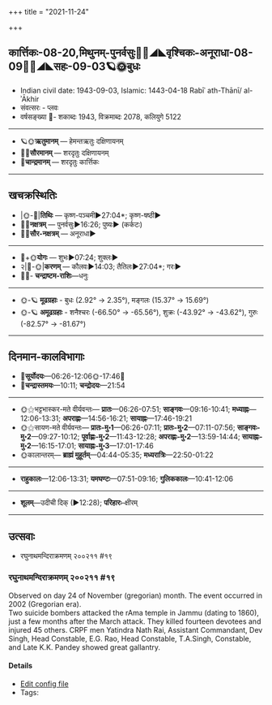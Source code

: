 +++
title = "2021-11-24"

+++
## कार्त्तिकः-08-20,मिथुनम्-पुनर्वसुः🌛🌌◢◣वृश्चिकः-अनूराधा-08-09🌌🌞◢◣सहः-09-03🪐🌞बुधः
- Indian civil date: 1943-09-03, Islamic: 1443-04-18 Rabīʿ ath-Thānī/ al-ʾĀkhir
- संवत्सरः - प्लवः
- वर्षसङ्ख्या 🌛- शकाब्दः 1943, विक्रमाब्दः 2078, कलियुगे 5122
___________________
- 🪐🌞**ऋतुमानम्** — हेमन्तऋतुः दक्षिणायनम्
- 🌌🌞**सौरमानम्** — शरदृतुः दक्षिणायनम्
- 🌛**चान्द्रमानम्** — शरदृतुः कार्त्तिकः
___________________


## खचक्रस्थितिः
- |🌞-🌛|**तिथिः** — कृष्ण-पञ्चमी►27:04*; कृष्ण-षष्ठी►  
- 🌌🌛**नक्षत्रम्** — पुनर्वसुः►16:26; पुष्यः► (कर्कटः)  
- 🌌🌞**सौर-नक्षत्रम्** — अनूराधा►  
___________________
- 🌛+🌞**योगः** — शुभः►07:24; शुक्लः►  
- २|🌛-🌞|**करणम्** — कौलवः►14:03; तैतिलः►27:04*; गरः►  
- 🌌🌛- **चन्द्राष्टम-राशिः**—धनुः  
___________________
- 🌞-🪐 **मूढग्रहाः** - बुधः (2.92° → 2.35°), मङ्गलः (15.37° → 15.69°)
- 🌞-🪐 **अमूढग्रहाः** - शनैश्चरः (-66.50° → -65.56°), शुक्रः (-43.92° → -43.62°), गुरुः (-82.57° → -81.67°)
___________________


## दिनमान-कालविभागाः
- 🌅**सूर्योदयः**—06:26-12:06🌞️-17:46🌇  
- 🌛**चन्द्रास्तमयः**—10:11; **चन्द्रोदयः**—21:54  
___________________
- 🌞⚝भट्टभास्कर-मते वीर्यवन्तः— **प्रातः**—06:26-07:51; **साङ्गवः**—09:16-10:41; **मध्याह्नः**—12:06-13:31; **अपराह्णः**—14:56-16:21; **सायाह्नः**—17:46-19:21  
- 🌞⚝सायण-मते वीर्यवन्तः— **प्रातः-मु॰1**—06:26-07:11; **प्रातः-मु॰2**—07:11-07:56; **साङ्गवः-मु॰2**—09:27-10:12; **पूर्वाह्णः-मु॰2**—11:43-12:28; **अपराह्णः-मु॰2**—13:59-14:44; **सायाह्नः-मु॰2**—16:15-17:01; **सायाह्नः-मु॰3**—17:01-17:46  
- 🌞कालान्तरम्— **ब्राह्मं मुहूर्तम्**—04:44-05:35; **मध्यरात्रिः**—22:50-01:22  
___________________
- **राहुकालः**—12:06-13:31; **यमघण्टः**—07:51-09:16; **गुलिककालः**—10:41-12:06  
___________________
- **शूलम्**—उदीची दिक् (►12:28); **परिहारः**–क्षीरम्  
___________________

## उत्सवाः
- रघुनाथमन्दिराक्रमणम् २००२११ #१९
### रघुनाथमन्दिराक्रमणम् २००२११ #१९

Observed on day 24 of November (gregorian) month. The event occurred in 2002 (Gregorian era).  
Two suicide bombers attacked the rAma temple in Jammu (dating to 1860), just a few months after the March attack. They killed fourteen devotees and injured 45 others. CRPF men Yatindra Nath Rai, Assistant Commandant, Dev Singh, Head Constable, E.G. Rao, Head Constable, T.A.Singh, Constable, and Late K.K. Pandey showed great gallantry.


#### Details
- [Edit config file](https://github.com/jyotisham/adyatithi/tree/master/mahApuruSha/xatra-later/gregorian/day/11/24/raghunAth-temple-attack_200203.toml)
- Tags: 


